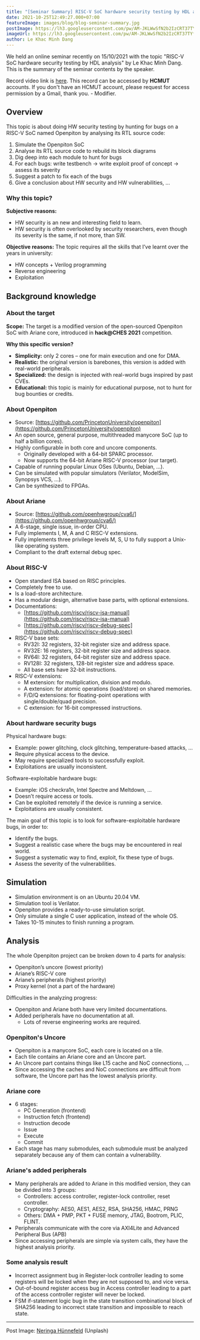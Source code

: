```yaml
---
title: "[Seminar Summary] RISC-V SoC hardware security testing by HDL analysis [EN]"
date: 2021-10-25T12:49:27.000+07:00
featureImage: images/blog/blog-seminar-summary.jpg
postImage: https://lh3.googleusercontent.com/pw/AM-JKLWwSfN2b2IzCRT37TYfF3_dR7AYq9WDJZ4bOlkrVrZEOk-nvOp_XSFJSVU1svIb7T_bSKCDNe54svpOkGCO9j3KbGiTz0zv_evsn_JLttJAdOvW6tIpoZA6_XX2ZpSr9pZPRO60HKGo76_bwQmd8j39=w1080-h432-no?authuser=0
imageUrl: https://lh3.googleusercontent.com/pw/AM-JKLWwSfN2b2IzCRT37TYfF3_dR7AYq9WDJZ4bOlkrVrZEOk-nvOp_XSFJSVU1svIb7T_bSKCDNe54svpOkGCO9j3KbGiTz0zv_evsn_JLttJAdOvW6tIpoZA6_XX2ZpSr9pZPRO60HKGo76_bwQmd8j39=w1080-h432-no?authuser=0
author: Le Khac Minh Dang
---
```

We held an online seminar recently on 15/10/2021 with the topic "RISC-V SoC hardware security testing by HDL analysis" by Le Khac Minh Dang. This is the summary of the seminar contents by the speaker.  

Record video link is [here](https://drive.google.com/file/d/1Wgvs7bXaHOLJnUPyIJ3Nfq2DcmWoWosf/view?usp=sharing). This record can be accessed by **HCMUT** accounts. If you don't have an HCMUT account, please request for access permission by a Gmail, thank you. - Modifier.


## Overview
This topic is about doing HW security testing by hunting for bugs on a RISC-V SoC named Openpiton by analysing its RTL source code:
1. Simulate the Openpiton SoC
2. Analyse its RTL source code to rebuild its block diagrams
3. Dig deep into each module to hunt for bugs
4. For each bugs: write testbench -> write exploit proof of concept -> assess its severity
5. Suggest a patch to fix each of the bugs
6. Give a conclusion about HW security and HW vulnerabilities, …

### Why this topic?
**Subjective reasons:**
- HW security is an new and interesting field to learn.
- HW security is often overlooked by security researchers, even though its severity is the same, if not more, than SW.

**Objective reasons:** The topic requires all the skills that I’ve learnt over the years in university:
- HW concepts + Verilog programming
- Reverse engineering
- Exploitation

## Background knowledge
### About the target
**Scope:** The target is a modified version of the open-sourced Openpiton SoC with Ariane core, introduced in **hack@CHES 2021** competition. 

**Why this specific version?**
- **Simplicity:** only 2 cores – one for main execution and one for DMA.
- **Realistic:** the original version is barebones, this version is added with real-world peripherals.
- **Specialized:** the design is injected with real-world bugs inspired by past CVEs.
- **Educational:** this topic is mainly for educational purpose, not to hunt for bug bounties or credits.

### About Openpiton
- Source: [https://github.com/PrincetonUniversity/openpiton](https://github.com/PrincetonUniversity/openpiton)
- An open source, general purpose, multithreaded manycore SoC (up to half a billion cores).
- Highly configurable in both core and uncore components.
    - Originally developed with a 64-bit SPARC processor.
    - Now supports the 64-bit Ariane RISC-V processor (our target).
- Capable of running popular Linux OSes (Ubuntu, Debian, …).
- Can be simulated with popular simulators (Verilator, ModelSim, Synopsys VCS, …).
- Can be synthesized to FPGAs.

### About Ariane
- Source: [https://github.com/openhwgroup/cva6/](https://github.com/openhwgroup/cva6/)
- A 6-stage, single issue, in-order CPU.
- Fully implements I, M, A and C RISC-V extensions.
- Fully implements three privilege levels M, S, U to fully support a Unix-like operating system.
- Compliant to the draft external debug spec.

### About RISC-V
- Open standard ISA based on RISC principles.
- Completely free to use.
- Is a load-store architecture.
- Has a modular design, alternative base parts, with optional extensions.
- Documentations:
    - [https://github.com/riscv/riscv-isa-manual](https://github.com/riscv/riscv-isa-manual)
    - [https://github.com/riscv/riscv-debug-spec](https://github.com/riscv/riscv-debug-spec)
- RISC-V base sets:
    - RV32I: 32 registers, 32-bit register size and address space.
    - RV32E: 16 registers, 32-bit register size and address space.
    - RV64I: 32 registers, 64-bit register size and address space.
    - RV128I: 32 registers, 128-bit register size and address space.
    - All base sets have 32-bit instructions.
- RISC-V extensions:
    - M extension: for multiplication, division and modulo.
    - A extension: for atomic operations (load/store) on shared memories.
    - F/D/Q extensions: for floating-point operations with single/double/quad precision.
    - C extension: for 16-bit compressed instructions.

### About hardware security bugs
Physical hardware bugs:
- Example: power glitching, clock glitching, temperature-based attacks, …
- Require physical access to the device.
- May require specialized tools to successfully exploit.
- Exploitations are usually inconsistent.

Software-exploitable hardware bugs:
- Example: iOS checkra1n, Intel Spectre and Meltdown, …
- Doesn’t require access or tools.
- Can be exploited remotely if the device is running a service.
- Exploitations are usually consistent.

The main goal of this topic is to look for software-exploitable hardware bugs, in order to:
- Identify the bugs.
- Suggest a realistic case where the bugs may be encountered in real world.
- Suggest a systematic way to find, exploit, fix these type of bugs.
- Assess the severity of the vulnerabilities.

## Simulation
- Simulation environment is on an Ubuntu 20.04 VM.
- Simulation tool is Verilator.
- Openpiton provides a ready-to-use simulation script.
- Only simulate a single C user application, instead of the whole OS.
- Takes 10-15 minutes to finish running a program.

## Analysis
The whole Openpiton project can be broken down to 4 parts for analysis:
- Openpiton’s uncore (lowest priority)
- Ariane’s RISC-V core
- Ariane’s peripherals (highest priority)
- Proxy kernel (not a part of the hardware)

Difficulties in the analyzing progress:
- Openpiton and Ariane both have very limited documentations.
- Added peripherals have no documentation at all.
  - Lots of reverse engineering works are required.

### Openpiton's Uncore
- Openpiton is a manycore SoC, each core is located on a tile.
- Each tile contains an Ariane core and an Uncore part.
- An Uncore part contains things like L15 cache and NoC connections, ...
- Since accessing the caches and NoC connections are difficult from software, the Uncore part has the lowest analysis priority.

### Ariane core
- 6 stages:
  - PC Generation (frontend)
  - Instruction fetch (frontend)
  - Instruction decode
  - Issue
  - Execute
  - Commit
- Each stage has many submodules, each submodule must be analyzed separately because any of them can contain a vulnerability.

### Ariane's added peripherals
- Many peripherals are added to Ariane in this modified version, they can be divided into 3 groups:
  - Controllers: access controller, register-lock controller, reset controller.
  - Cryptography: AES0, AES1, AES2, RSA, SHA256, HMAC, PRNG
  - Others: DMA + PMP, PKT + FUSE memory, JTAG, Bootrom, PLIC, FLINT.
- Peripherals communicate with the core via AXI4Lite and Advanced Peripheral Bus (APB)
- Since accessing peripherals are simple via system calls, they have the highest analysis priority.

### Some analysis result
- Incorrect assignment bug in Register-lock controller leading to some registers will be locked when they are not supposed to, and vice versa.
- Out-of-bound register access bug in Access controller leading to a part of the access controller register will never be locked.
- FSM if-statement logic bug in the state transition combinational block of SHA256 leading to incorrect state transition and impossible to reach state.

---  


Post Image: [Neringa Hünnefeld](https://unsplash.com/@ringane) (Unplash)